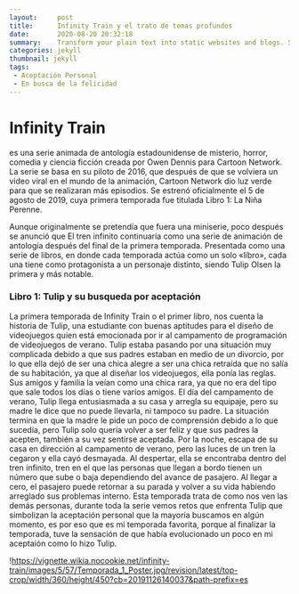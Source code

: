 ```yaml
---
layout:     post
title:      Infinity Train y el trato de temas profundos
date:       2020-08-20 20:32:18
summary:    Transform your plain text into static websites and blogs. Simple, static, and blog-aware.
categories: jekyll
thumbnail: jekyll
tags:
 - Aceptación Personal
 - En busca de la felicidad 
---
```


<h1>Infinity Train</h1>
es una serie animada de antología estadounidense de misterio, horror, comedia y ciencia ficción creada por Owen Dennis para Cartoon Network. La serie se basa en su piloto de 2016, que después de que se volviera un video viral en el mundo de la animación, Cartoon Network dio luz verde para que se realizaran más episodios. Se estrenó oficialmente el 5 de agosto de 2019, cuya primera temporada fue titulada Libro 1: La Niña Perenne.

Aunque originalmente se pretendía que fuera una miniserie, poco después se anunció que El tren infinito continuaría como una serie de animación de antología después del final de la primera temporada. Presentada como una serie de libros, en donde cada temporada actúa como un solo «libro», cada una tiene como protagonista a un personaje distinto, siendo Tulip Olsen la primera y más notable.

<h3>Libro 1: Tulip y su busqueda por aceptación</h3>
 La primera temporada de Infinity Train o el primer libro, nos cuenta la historia de Tulip, una estudiante con buenas aptitudes para el diseño de videojuegos quien está emocionada por ir al campamento de programación de videojuegos de verano. Tulip estaba pasando por una situación muy complicada debido a que sus padres estaban en medio de un divorcio, por lo que ella dejó de ser una chica alegre a ser una chica retraída que no salía de su habitación, ya que al diseñar los videojuegos, ella ponía las reglas. Sus amigos y familia la veían como una chica rara, ya que no era del tipo que sale todos los días o tiene varios amigos. El día del campamento de verano, Tulip llega entusiasmada a su casa y arregla su equipaje, pero su madre le dice que no puede llevarla, ni tampoco su padre. La situación termina en que la madre le pide un poco de comprensión debido a lo que sucedía, pero Tulip solo quería volver a ser feliz y que sus padres la acepten, también a su vez sentirse aceptada. Por la noche, escapa de su casa en dirección al campamento de verano, pero las luces de un tren la cegaron y ella cayó desmayada. Al despertar, ella se encontraba dentro del tren infinito, tren en el que las personas que llegan a bordo tienen un número que sube o baja dependiendo del avance de pasajero. Al llegar a cero, el pasajero puede retornar a su parada y volver a su vida habiendo arreglado sus problemas interno.
 Esta temporada trata de como nos ven las demás personas, durante toda la serie vemos retos que enfrenta Tulip que simbolizan la aceptación personal que la mayoría buscamos en algún momento, es por eso que es mi temporada favorita, porque al finalizar la temporada, tuve la sensación de que había evolucionado un poco en mi aceptaión como lo hizo Tulip.
 
 !https://vignette.wikia.nocookie.net/infinity-train/images/5/57/Temporada_1_Poster.jpg/revision/latest/top-crop/width/360/height/450?cb=20191126140037&path-prefix=es
